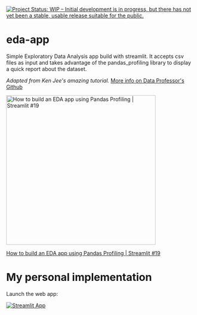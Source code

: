 [![Project Status: WIP – Initial development is in progress, but there has not yet been a stable, usable release suitable for the public.](https://www.repostatus.org/badges/latest/wip.svg)](https://www.repostatus.org/#wip)

# eda-app

Simple Exploratory Data Analysis app build with streamlit. It accepts csv files as input and takes advantage of the pandas_profiling library to display a quick report about the dataset.

*Adapted from Ken Jee's amazing tutorial.* [More info on Data Professor's Github](https://github.com/dataprofessor/eda-app)



<a href="https://youtu.be/p4uohebPuCg"><img src="http://img.youtube.com/vi/p4uohebPuCg/0.jpg" alt="How to build an EDA app using Pandas Profiling | Streamlit #19" title="How to build an EDA app using Pandas Profiling | Streamlit #19" width="400" /></a>

[How to build an EDA app using Pandas Profiling | Streamlit #19](https://youtu.be/p4uohebPuCg)

# My personal implementation

Launch the web app:

[![Streamlit App](https://static.streamlit.io/badges/streamlit_badge_black_white.svg)](https://share.streamlit.io/rchatru/st-eda/app.py)

